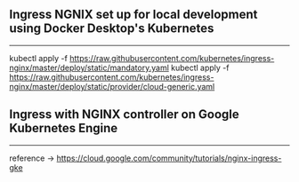 Ingress NGNIX set up for local development using Docker Desktop's Kubernetes
---------------------------------------------------------------------------------
---------------------------------------------------------------------------------
kubectl apply -f https://raw.githubusercontent.com/kubernetes/ingress-nginx/master/deploy/static/mandatory.yaml
kubectl apply -f https://raw.githubusercontent.com/kubernetes/ingress-nginx/master/deploy/static/provider/cloud-generic.yaml


Ingress with NGINX controller on Google Kubernetes Engine
---------------------------------------------------------------------------------
---------------------------------------------------------------------------------
reference -> https://cloud.google.com/community/tutorials/nginx-ingress-gke
 
